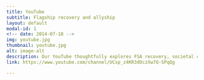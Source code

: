 ```yaml
---
title: YouTube
subtitle: Flagship recovery and allyship
layout: default
modal-id: 1
<!-- date: 2014-07-18 -->
img: youtube.jpg
thumbnail: youtube.jpg
alt: image-alt
description: Our YouTube thoughtfully explores FSA recovery, societal context, and community allyship.
link: https://www.youtube.com/channel/UCsp_z4KR3dOczXw7Q-SPqQg

---
```

